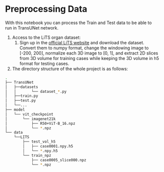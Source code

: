 # Preprocessing Data

With this notebook you can process the Train and Test data to be able to run in TransUNet network.

1. Access to the LiTS organ dataset:
   1. Sign up in the [official LiTS website](https://competitions.codalab.org/competitions/17094#participate-get-data) and download the dataset. Convert them to numpy format, change the windowing image to [-200, 200], normalize each 3D image to [0, 1], and extract 2D slices from 3D volume for training cases while keeping the 3D volume in h5 format for testing cases.
2. The directory structure of the whole project is as follows:

```bash
.
├── TransUNet
│   ├──datasets
│   │       └── dataset_*.py
│   ├──train.py
│   ├──test.py
│   └──...
├── model
│   └── vit_checkpoint
│       └── imagenet21k
│           ├── R50+ViT-B_16.npz
│           └── *.npz
└── data
    └──LITS
        ├── test_vol_h5
        │   ├── case0001.npy.h5
        │   └── *.npy.h5
        └── train_npz
            ├── case0005_slice000.npz
            └── *.npz
```

